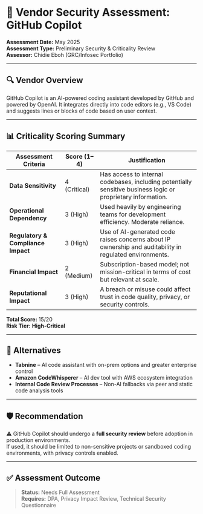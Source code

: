 # 📝 Vendor Security Assessment: GitHub Copilot

**Assessment Date:** May 2025  
**Assessment Type:** Preliminary Security & Criticality Review  
**Assessor:** Chidie Eboh (GRC/Infosec Portfolio)

---

## 🔍 Vendor Overview

GitHub Copilot is an AI-powered coding assistant developed by GitHub and powered by OpenAI. It integrates directly into code editors (e.g., VS Code) and suggests lines or blocks of code based on user context.

---

## 📊 Criticality Scoring Summary

| Assessment Criteria              | Score (1–4) | Justification |
|----------------------------------|-------------|---------------|
| **Data Sensitivity**             | 4 (Critical) | Has access to internal codebases, including potentially sensitive business logic or proprietary information. |
| **Operational Dependency**       | 3 (High)     | Used heavily by engineering teams for development efficiency. Moderate reliance. |
| **Regulatory & Compliance Impact** | 3 (High)   | Use of AI-generated code raises concerns about IP ownership and auditability in regulated environments. |
| **Financial Impact**             | 2 (Medium)   | Subscription-based model; not mission-critical in terms of cost but relevant at scale. |
| **Reputational Impact**          | 3 (High)     | A breach or misuse could affect trust in code quality, privacy, or security controls. |

**Total Score:** 15/20  
**Risk Tier:** **High-Critical**

---

## 🔁 Alternatives

- **Tabnine** – AI code assistant with on-prem options and greater enterprise control
- **Amazon CodeWhisperer** – AI dev tool with AWS ecosystem integration
- **Internal Code Review Processes** – Non-AI fallbacks via peer and static code analysis tools

---

## 🛡️ Recommendation

⚠️ GitHub Copilot should undergo a **full security review** before adoption in production environments.  
If used, it should be limited to non-sensitive projects or sandboxed coding environments, with privacy controls enabled.

---

## ✅ Assessment Outcome

> **Status:** Needs Full Assessment  
> **Requires:** DPA, Privacy Impact Review, Technical Security Questionnaire

